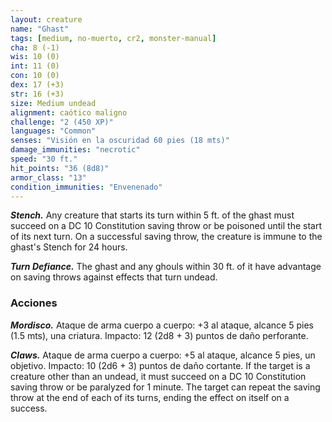 ```yaml
---
layout: creature
name: "Ghast"
tags: [medium, no-muerto, cr2, monster-manual]
cha: 8 (-1)
wis: 10 (0)
int: 11 (0)
con: 10 (0)
dex: 17 (+3)
str: 16 (+3)
size: Medium undead
alignment: caótico maligno
challenge: "2 (450 XP)"
languages: "Common"
senses: "Visión en la oscuridad 60 pies (18 mts)"
damage_immunities: "necrotic"
speed: "30 ft."
hit_points: "36 (8d8)"
armor_class: "13"
condition_immunities: "Envenenado"
---
```


***Stench.*** Any creature that starts its turn within 5 ft. of the ghast must succeed on a DC 10 Constitution saving throw or be poisoned until the start of its next turn. On a successful saving throw, the creature is immune to the ghast's Stench for 24 hours.

***Turn Defiance.*** The ghast and any ghouls within 30 ft. of it have advantage on saving throws against effects that turn undead.

### Acciones

***Mordisco.*** Ataque de arma cuerpo a cuerpo: +3 al ataque, alcance 5 pies (1.5 mts), una criatura. Impacto: 12 (2d8 + 3) puntos de daño perforante.

***Claws.*** Ataque de arma cuerpo a cuerpo: +5 al ataque, alcance 5 pies, un objetivo. Impacto: 10 (2d6 + 3) puntos de daño cortante. If the target is a creature other than an undead, it must succeed on a DC 10 Constitution saving throw or be paralyzed for 1 minute. The target can repeat the saving throw at the end of each of its turns, ending the effect on itself on a success.